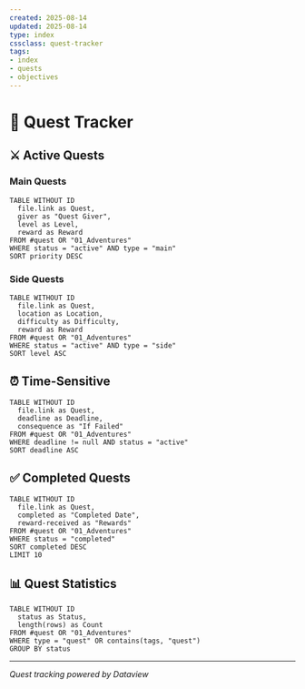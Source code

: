 ```yaml
---
created: 2025-08-14
updated: 2025-08-14
type: index
cssclass: quest-tracker
tags:
- index
- quests
- objectives
---
```


# 📜 Quest Tracker

## ⚔️ Active Quests

### Main Quests
```dataview
TABLE WITHOUT ID
  file.link as Quest,
  giver as "Quest Giver",
  level as Level,
  reward as Reward
FROM #quest OR "01_Adventures"
WHERE status = "active" AND type = "main"
SORT priority DESC
```

### Side Quests
```dataview
TABLE WITHOUT ID
  file.link as Quest,
  location as Location,
  difficulty as Difficulty,
  reward as Reward
FROM #quest OR "01_Adventures"
WHERE status = "active" AND type = "side"
SORT level ASC
```

## ⏰ Time-Sensitive

```dataview
TABLE WITHOUT ID
  file.link as Quest,
  deadline as Deadline,
  consequence as "If Failed"
FROM #quest OR "01_Adventures"
WHERE deadline != null AND status = "active"
SORT deadline ASC
```

## ✅ Completed Quests

```dataview
TABLE WITHOUT ID
  file.link as Quest,
  completed as "Completed Date",
  reward-received as "Rewards"
FROM #quest OR "01_Adventures"
WHERE status = "completed"
SORT completed DESC
LIMIT 10
```

## 📊 Quest Statistics

```dataview
TABLE WITHOUT ID
  status as Status,
  length(rows) as Count
FROM #quest OR "01_Adventures"
WHERE type = "quest" OR contains(tags, "quest")
GROUP BY status
```

---
*Quest tracking powered by Dataview*
